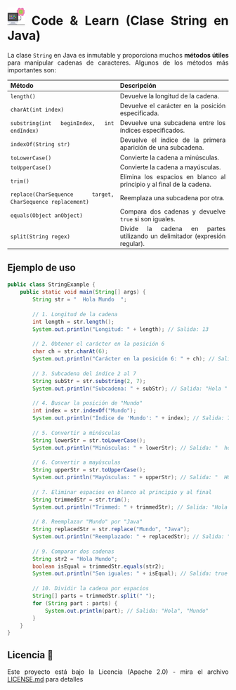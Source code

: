 <div align="justify">

# <img src=../../../../images/computer.png width="40"> Code & Learn (Clase String en Java)

La clase `String` en Java es inmutable y proporciona muchos __métodos útiles__ para manipular cadenas de caracteres. Algunos de los métodos más importantes son:

| Método                                   | Descripción                                                         |
| ---------------------------------------- | ------------------------------------------------------------------- |
| `length()`                               | Devuelve la longitud de la cadena.                                  |
| `charAt(int index)`                      | Devuelve el carácter en la posición especificada.                   |
| `substring(int beginIndex, int endIndex)`| Devuelve una subcadena entre los índices especificados.             |
| `indexOf(String str)`                    | Devuelve el índice de la primera aparición de una subcadena.        |
| `toLowerCase()`                          | Convierte la cadena a minúsculas.                                   |
| `toUpperCase()`                          | Convierte la cadena a mayúsculas.                                   |
| `trim()`                                 | Elimina los espacios en blanco al principio y al final de la cadena.|
| `replace(CharSequence target, CharSequence replacement)` | Reemplaza una subcadena por otra.                                   |
| `equals(Object anObject)`                | Compara dos cadenas y devuelve `true` si son iguales.               |
| `split(String regex)`                    | Divide la cadena en partes utilizando un delimitador (expresión regular). |

## Ejemplo de uso

```java
public class StringExample {
    public static void main(String[] args) {
        String str = "  Hola Mundo  ";

        // 1. Longitud de la cadena
        int length = str.length();
        System.out.println("Longitud: " + length); // Salida: 13

        // 2. Obtener el carácter en la posición 6
        char ch = str.charAt(6);
        System.out.println("Carácter en la posición 6: " + ch); // Salida: M

        // 3. Subcadena del índice 2 al 7
        String subStr = str.substring(2, 7);
        System.out.println("Subcadena: " + subStr); // Salida: "Hola "

        // 4. Buscar la posición de "Mundo"
        int index = str.indexOf("Mundo");
        System.out.println("Índice de 'Mundo': " + index); // Salida: 7

        // 5. Convertir a minúsculas
        String lowerStr = str.toLowerCase();
        System.out.println("Minúsculas: " + lowerStr); // Salida: "  hola mundo  "

        // 6. Convertir a mayúsculas
        String upperStr = str.toUpperCase();
        System.out.println("Mayúsculas: " + upperStr); // Salida: "  HOLA MUNDO  "

        // 7. Eliminar espacios en blanco al principio y al final
        String trimmedStr = str.trim();
        System.out.println("Trimmed: " + trimmedStr); // Salida: "Hola Mundo"

        // 8. Reemplazar "Mundo" por "Java"
        String replacedStr = str.replace("Mundo", "Java");
        System.out.println("Reemplazado: " + replacedStr); // Salida: "  Hola Java  "

        // 9. Comparar dos cadenas
        String str2 = "Hola Mundo";
        boolean isEqual = trimmedStr.equals(str2);
        System.out.println("Son iguales: " + isEqual); // Salida: true

        // 10. Dividir la cadena por espacios
        String[] parts = trimmedStr.split(" ");
        for (String part : parts) {
            System.out.println(part); // Salida: "Hola", "Mundo"
        }
    }
}
```

## Licencia 📄

Este proyecto está bajo la Licencia (Apache 2.0) - mira el archivo [LICENSE.md](../../../../LICENSE) para detalles

</div>